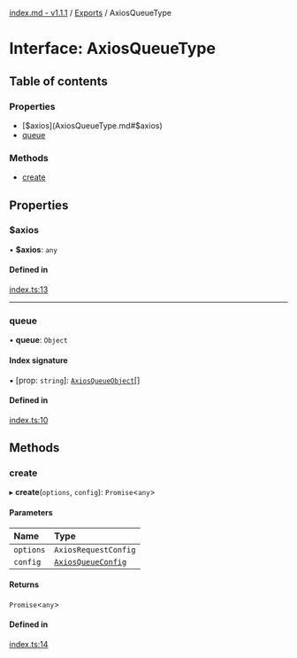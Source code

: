 [index.md - v1.1.1](../README.md) / [Exports](../modules.md) / AxiosQueueType

# Interface: AxiosQueueType

## Table of contents

### Properties

-   [$axios](AxiosQueueType.md#$axios)
-   [queue](AxiosQueueType.md#queue)

### Methods

-   [create](AxiosQueueType.md#create)

## Properties

### $axios

• **$axios**: `any`

#### Defined in

[index.ts:13](https://github.com/saqqdy/axios-q/blob/7b523ab/src/index.ts#L13)

---

### queue

• **queue**: `Object`

#### Index signature

▪ [prop: `string`]: [`AxiosQueueObject`](AxiosQueueObject.md)[]

#### Defined in

[index.ts:10](https://github.com/saqqdy/axios-q/blob/7b523ab/src/index.ts#L10)

## Methods

### create

▸ **create**(`options`, `config`): `Promise`<`any`\>

#### Parameters

| Name      | Type                                      |
| :-------- | :---------------------------------------- |
| `options` | `AxiosRequestConfig`                      |
| `config`  | [`AxiosQueueConfig`](AxiosQueueConfig.md) |

#### Returns

`Promise`<`any`\>

#### Defined in

[index.ts:14](https://github.com/saqqdy/axios-q/blob/7b523ab/src/index.ts#L14)
